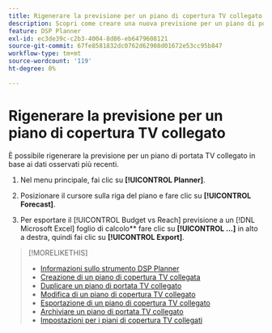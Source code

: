 ```yaml
---
title: Rigenerare la previsione per un piano di copertura TV collegato
description: Scopri come creare una nuova previsione per un piano di portata TV connesso.
feature: DSP Planner
exl-id: ec3de39c-c2b3-4004-8d86-eb6479608121
source-git-commit: 67fe8581832dc0762d62908d01672e53cc95b847
workflow-type: tm+mt
source-wordcount: '119'
ht-degree: 0%

---
```


# Rigenerare la previsione per un piano di copertura TV collegato

È possibile rigenerare la previsione per un piano di portata TV collegato in base ai dati osservati più recenti.

1. Nel menu principale, fai clic su **[!UICONTROL Planner]**.

1. Posizionare il cursore sulla riga del piano e fare clic su **[!UICONTROL Forecast]**.

1. Per esportare il [!UICONTROL Budget vs Reach] previsione a un [!DNL Microsoft Excel] foglio di calcolo** fare clic su **[!UICONTROL ...]** in alto a destra, quindi fai clic su **[!UICONTROL Export]**.

>[!MORELIKETHIS]
>
>* [Informazioni sullo strumento DSP Planner](planner-about.md)
>* [Creazione di un piano di copertura TV collegata](planner-create.md)
>* [Duplicare un piano di portata TV collegato](planner-duplicate.md)
>* [Modifica di un piano di copertura TV collegato](planner-edit.md)
>* [Esportazione di un piano di copertura TV collegato](planner-export.md)
>* [Archiviare un piano di portata TV collegato](planner-archive.md)
>* [Impostazioni per i piani di copertura TV collegati](planner-settings.md)
